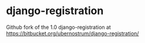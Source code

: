 django-registration
===================

Github fork of the 1.0 django-registration at https://bitbucket.org/ubernostrum/django-registration/
